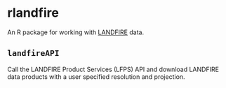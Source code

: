 # rlandfire
An R package for working with [LANDFIRE](https://landfire.gov/) data.

## `landfireAPI`
Call the LANDFIRE Product Services (LFPS) API and download LANDFIRE data products with a user specified resolution and projection. 
